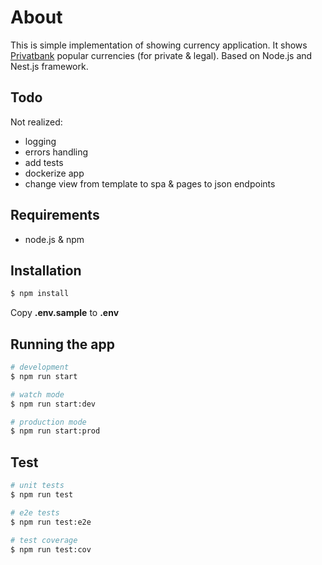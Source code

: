 # About

This is simple implementation of showing currency application.
It shows [Privatbank](https://en.privatbank.ua/) popular currencies (for private & legal).
Based on Node.js and Nest.js framework.

## Todo
Not realized:
- logging
- errors handling
- add tests
- dockerize app
- change view from template to spa & pages to json endpoints

## Requirements
- node.js & npm


## Installation

```bash
$ npm install
```
Copy **.env.sample** to **.env**

## Running the app

```bash
# development
$ npm run start

# watch mode
$ npm run start:dev

# production mode
$ npm run start:prod
```

## Test

```bash
# unit tests
$ npm run test

# e2e tests
$ npm run test:e2e

# test coverage
$ npm run test:cov
```

